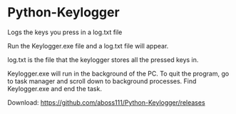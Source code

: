 # Python-Keylogger
Logs the keys you press in a log.txt file

Run the Keylogger.exe file and a log.txt file will appear.

log.txt is the file that the keylogger stores all the pressed keys in.

Keylogger.exe will run in the background of the PC. To quit the program, go to task manager and scroll down to background processes. Find Keylogger.exe and end the task.

Download: https://github.com/aboss111/Python-Keylogger/releases
